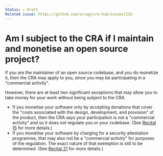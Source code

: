 ```yaml
---
Status: ⚠️ Draft
Related issue: https://github.com/orcwg/cra-hub/issues/133
---
```


# Am I subject to the CRA if I maintain and monetise an open source project?

If you are the maintainer of an open source codebase, and you do monetize it, then the CRA may apply to you, since you may be participating in a "commercial activity". 

However, there are at least two significant exceptions that may allow you to take money for your work without being subject to the CRA.

- If you monetise your software only by accepting donations that cover the "costs associated with the design, development, and provision" of the product, then the CRA says your participation is not a "commercial activity" and so it does not regulate you or your codebase. (See [Recital 15][] for more details.)
- If you monetise your software by charging for a security attestation programme, that may also not be a "commercial activity" for purposes of the regulation. The exact nature of that exemption is still to be determined. (See [Recital 21][] for more details.)


[Recital 15]: https://eur-lex.europa.eu/legal-content/EN/TXT/HTML/?uri=OJ:L_202402847#rct_15
[Recital 21]: https://eur-lex.europa.eu/legal-content/EN/TXT/HTML/?uri=OJ:L_202402847#rct_21
